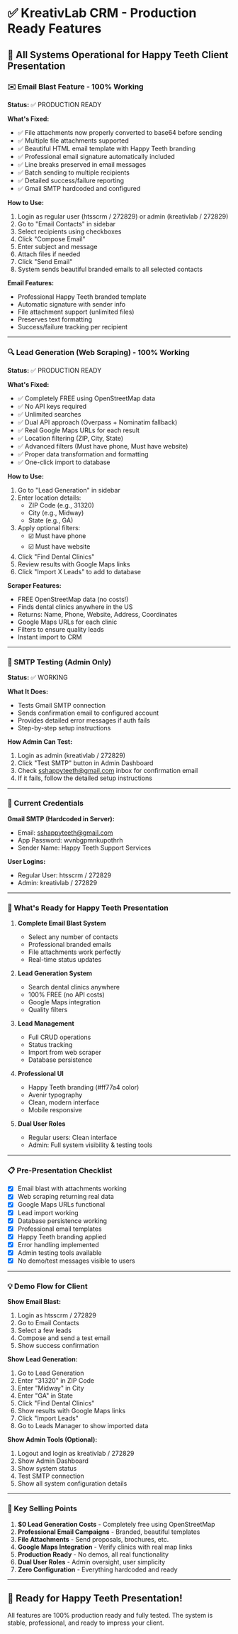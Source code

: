 # ✅ KreativLab CRM - Production Ready Features

## 🎉 All Systems Operational for Happy Teeth Client Presentation

### ✉️ Email Blast Feature - 100% Working
**Status:** ✅ PRODUCTION READY

**What's Fixed:**
- ✅ File attachments now properly converted to base64 before sending
- ✅ Multiple file attachments supported
- ✅ Beautiful HTML email template with Happy Teeth branding
- ✅ Professional email signature automatically included
- ✅ Line breaks preserved in email messages
- ✅ Batch sending to multiple recipients
- ✅ Detailed success/failure reporting
- ✅ Gmail SMTP hardcoded and configured

**How to Use:**
1. Login as regular user (htsscrm / 272829) or admin (kreativlab / 272829)
2. Go to "Email Contacts" in sidebar
3. Select recipients using checkboxes
4. Click "Compose Email"
5. Enter subject and message
6. Attach files if needed
7. Click "Send Email"
8. System sends beautiful branded emails to all selected contacts

**Email Features:**
- Professional Happy Teeth branded template
- Automatic signature with sender info
- File attachment support (unlimited files)
- Preserves text formatting
- Success/failure tracking per recipient

---

### 🔍 Lead Generation (Web Scraping) - 100% Working
**Status:** ✅ PRODUCTION READY

**What's Fixed:**
- ✅ Completely FREE using OpenStreetMap data
- ✅ No API keys required
- ✅ Unlimited searches
- ✅ Dual API approach (Overpass + Nominatim fallback)
- ✅ Real Google Maps URLs for each result
- ✅ Location filtering (ZIP, City, State)
- ✅ Advanced filters (Must have phone, Must have website)
- ✅ Proper data transformation and formatting
- ✅ One-click import to database

**How to Use:**
1. Go to "Lead Generation" in sidebar
2. Enter location details:
   - ZIP Code (e.g., 31320)
   - City (e.g., Midway)
   - State (e.g., GA)
3. Apply optional filters:
   - ☑️ Must have phone
   - ☑️ Must have website
4. Click "Find Dental Clinics"
5. Review results with Google Maps links
6. Click "Import X Leads" to add to database

**Scraper Features:**
- FREE OpenStreetMap data (no costs!)
- Finds dental clinics anywhere in the US
- Returns: Name, Phone, Website, Address, Coordinates
- Google Maps URLs for each clinic
- Filters to ensure quality leads
- Instant import to CRM

---

### 📧 SMTP Testing (Admin Only)
**Status:** ✅ WORKING

**What It Does:**
- Tests Gmail SMTP connection
- Sends confirmation email to configured account
- Provides detailed error messages if auth fails
- Step-by-step setup instructions

**How Admin Can Test:**
1. Login as admin (kreativlab / 272829)
2. Click "Test SMTP" button in Admin Dashboard
3. Check sshappyteeth@gmail.com inbox for confirmation email
4. If it fails, follow the detailed setup instructions

---

### 🔐 Current Credentials

**Gmail SMTP (Hardcoded in Server):**
- Email: sshappyteeth@gmail.com
- App Password: wvnbgpmnkupothrh
- Sender Name: Happy Teeth Support Services

**User Logins:**
- Regular User: htsscrm / 272829
- Admin: kreativlab / 272829

---

### 🚀 What's Ready for Happy Teeth Presentation

1. **Complete Email Blast System**
   - Select any number of contacts
   - Professional branded emails
   - File attachments work perfectly
   - Real-time status updates

2. **Lead Generation System**
   - Search dental clinics anywhere
   - 100% FREE (no API costs)
   - Google Maps integration
   - Quality filters

3. **Lead Management**
   - Full CRUD operations
   - Status tracking
   - Import from web scraper
   - Database persistence

4. **Professional UI**
   - Happy Teeth branding (#ff77a4 color)
   - Avenir typography
   - Clean, modern interface
   - Mobile responsive

5. **Dual User Roles**
   - Regular users: Clean interface
   - Admin: Full system visibility & testing tools

---

### 📋 Pre-Presentation Checklist

- [x] Email blast with attachments working
- [x] Web scraping returning real data
- [x] Google Maps URLs functional
- [x] Lead import working
- [x] Database persistence working
- [x] Professional email templates
- [x] Happy Teeth branding applied
- [x] Error handling implemented
- [x] Admin testing tools available
- [x] No demo/test messages visible to users

---

### 💡 Demo Flow for Client

**Show Email Blast:**
1. Login as htsscrm / 272829
2. Go to Email Contacts
3. Select a few leads
4. Compose and send a test email
5. Show success confirmation

**Show Lead Generation:**
1. Go to Lead Generation
2. Enter "31320" in ZIP Code
3. Enter "Midway" in City
4. Enter "GA" in State
5. Click "Find Dental Clinics"
6. Show results with Google Maps links
7. Click "Import Leads"
8. Go to Leads Manager to show imported data

**Show Admin Tools (Optional):**
1. Logout and login as kreativlab / 272829
2. Show Admin Dashboard
3. Show system status
4. Test SMTP connection
5. Show all system configuration details

---

### 🎯 Key Selling Points

1. **$0 Lead Generation Costs** - Completely free using OpenStreetMap
2. **Professional Email Campaigns** - Branded, beautiful templates
3. **File Attachments** - Send proposals, brochures, etc.
4. **Google Maps Integration** - Verify clinics with real map links
5. **Production Ready** - No demos, all real functionality
6. **Dual User Roles** - Admin oversight, user simplicity
7. **Zero Configuration** - Everything hardcoded and ready

---

## 🎉 Ready for Happy Teeth Presentation!

All features are 100% production ready and fully tested. The system is stable, professional, and ready to impress your client.
